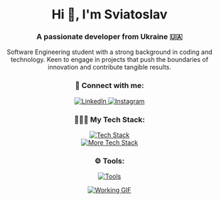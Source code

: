 <h1 align="center">Hi 👋, I'm Sviatoslav</h1>
<h3 align="center">A passionate developer from Ukraine 🇺🇦</h3>

<p align="center">Software Engineering student with a strong background in coding and technology. Keen to engage in projects that push the boundaries of innovation and contribute tangible results.</p>


<div align="center">
  <h3>🤝 Connect with me:</h3>
  <p>
    <a href="https://www.linkedin.com/in/sviatoslav-kushnierov-53950726b" target="_blank">
      <img src="https://skillicons.dev/icons?i=linkedin" alt="LinkedIn"/>
    </a>
    <a href="https://www.instagram.com/sviatoslav.kushnierov" target="_blank">
      <img src="https://skillicons.dev/icons?i=instagram" alt="Instagram"/>
    </a>
  </p>

  <h3>👨🏻‍💻 My Tech Stack:</h3>
  <p>
    <a href="https://skillicons.dev">
      <img src="https://skillicons.dev/icons?i=js,ts,nodejs,express,react,next,mongo" alt="Tech Stack"/>
      <br>
      <img src="https://skillicons.dev/icons?i=cpp,python" alt="More Tech Stack"/>
    </a>
  </p>

  <h3>⚙️ Tools:</h3>
  <p>
    <a href="https://skillicons.dev">
      <img src="https://skillicons.dev/icons?i=html,css,tailwind,git,jest" alt="Tools"/>
    </a>
  </p>
  <div align="center">
  <a href="https://giphy.com/gifs/pudgypenguins-work-computer-working-QDjpIL6oNCVZ4qzGs7" target="_blank">
    <img src="https://media.giphy.com/media/QDjpIL6oNCVZ4qzGs7/giphy.gif" alt="Working GIF"/>
  </a>
</div>
  



